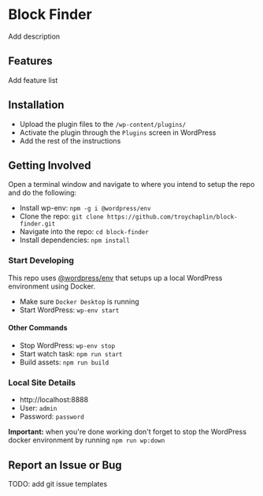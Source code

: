 # Block Finder

Add description

## Features

Add feature list

## Installation

- Upload the plugin files to the `/wp-content/plugins/`
- Activate the plugin through the `Plugins` screen in WordPress
- Add the rest of the instructions

## Getting Involved

Open a terminal window and navigate to where you intend to setup the repo and do the following:

- Install wp-env: `npm -g i @wordpress/env`
- Clone the repo: `git clone https://github.com/troychaplin/block-finder.git`
- Navigate into the repo: `cd block-finder`
- Install dependencies: `npm install`

### Start Developing

This repo uses [@wordpress/env](https://github.com/WordPress/gutenberg/tree/HEAD/packages/env#readme) that setups up a local WordPress environment using Docker.

- Make sure `Docker Desktop` is running
- Start WordPress: `wp-env start`

#### Other Commands

- Stop WordPress: `wp-env stop`
- Start watch task: `npm run start`
- Build assets: `npm run build`

### Local Site Details

- http://localhost:8888
- User: `admin`
- Password: `password`

**Important:** when you're done working don't forget to stop the WordPress docker environment by running `npm run wp:down`

## Report an Issue or Bug

TODO: add git issue templates